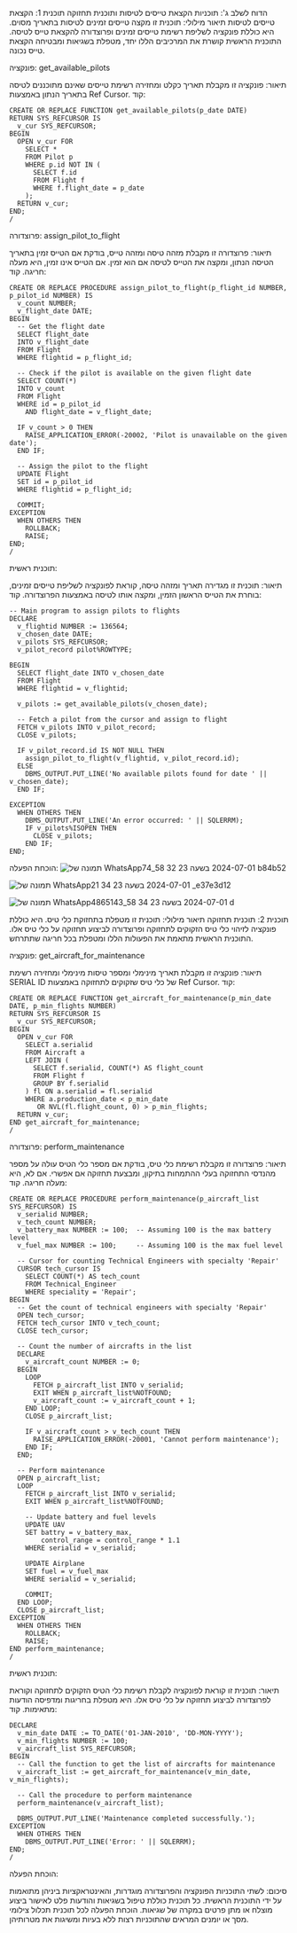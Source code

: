 הדוח לשלב ג': תוכניות הקצאת טייסים לטיסות ותוכנית תחזוקה
תוכנית 1: הקצאת טייסים לטיסות
תיאור מילולי:
תוכנית זו מקצה טייסים זמינים לטיסות בתאריך מסוים. היא כוללת פונקציה לשליפת רשימת טייסים זמינים ופרוצדורה להקצאת טייס לטיסה. התוכנית הראשית קושרת את המרכיבים הללו יחד, מטפלת בשגיאות ומבטיחה הקצאת טייס נכונה.

פונקציה: get_available_pilots

תיאור: פונקציה זו מקבלת תאריך כקלט ומחזירה רשימת טייסים שאינם מתוכננים לטיסה בתאריך הנתון באמצעות Ref Cursor.
קוד:
```
CREATE OR REPLACE FUNCTION get_available_pilots(p_date DATE)
RETURN SYS_REFCURSOR IS
  v_cur SYS_REFCURSOR;
BEGIN
  OPEN v_cur FOR
    SELECT *
    FROM Pilot p
    WHERE p.id NOT IN (
      SELECT f.id
      FROM Flight f
      WHERE f.flight_date = p_date
    );
  RETURN v_cur;
END;
/

```
פרוצדורה: assign_pilot_to_flight

תיאור: פרוצדורה זו מקבלת מזהה טיסה ומזהה טייס, בודקת אם הטייס זמין בתאריך הטיסה הנתון, ומקצה את הטייס לטיסה אם הוא זמין. אם הטייס אינו זמין, היא מעלה חריגה.
קוד:

```
CREATE OR REPLACE PROCEDURE assign_pilot_to_flight(p_flight_id NUMBER, p_pilot_id NUMBER) IS
  v_count NUMBER;
  v_flight_date DATE;
BEGIN
  -- Get the flight date
  SELECT flight_date
  INTO v_flight_date
  FROM Flight
  WHERE flightid = p_flight_id;

  -- Check if the pilot is available on the given flight date
  SELECT COUNT(*)
  INTO v_count
  FROM Flight
  WHERE id = p_pilot_id
    AND flight_date = v_flight_date;

  IF v_count > 0 THEN
    RAISE_APPLICATION_ERROR(-20002, 'Pilot is unavailable on the given date');
  END IF;

  -- Assign the pilot to the flight
  UPDATE Flight
  SET id = p_pilot_id
  WHERE flightid = p_flight_id;

  COMMIT;
EXCEPTION
  WHEN OTHERS THEN
    ROLLBACK;
    RAISE;
END;
/

```
תוכנית ראשית:

תיאור: תוכנית זו מגדירה תאריך ומזהה טיסה, קוראת לפונקציה לשליפת טייסים זמינים, בוחרת את הטייס הראשון הזמין, ומקצה אותו לטיסה באמצעות הפרוצדורה.
קוד:

```
-- Main program to assign pilots to flights
DECLARE
  v_flightid NUMBER := 136564;
  v_chosen_date DATE;
  v_pilots SYS_REFCURSOR;
  v_pilot_record pilot%ROWTYPE;

BEGIN
  SELECT flight_date INTO v_chosen_date
  FROM Flight
  WHERE flightid = v_flightid;
  
  v_pilots := get_available_pilots(v_chosen_date);

  -- Fetch a pilot from the cursor and assign to flight
  FETCH v_pilots INTO v_pilot_record;
  CLOSE v_pilots;
  
  IF v_pilot_record.id IS NOT NULL THEN
    assign_pilot_to_flight(v_flightid, v_pilot_record.id);
  ELSE
    DBMS_OUTPUT.PUT_LINE('No available pilots found for date ' || v_chosen_date);
  END IF;
  
EXCEPTION
  WHEN OTHERS THEN
    DBMS_OUTPUT.PUT_LINE('An error occurred: ' || SQLERRM);
    IF v_pilots%ISOPEN THEN
      CLOSE v_pilots;
    END IF;
END;
```
הוכחת הפעלה:
![תמונה של WhatsApp‏ 2024-07-01 בשעה 23 32 58_74b84b52](https://github.com/roeygross/DBProject_328494091_214737728/assets/128812767/29a6ff2c-9e97-4aca-80bc-d8ee320e721c)





![תמונה של WhatsApp‏ 2024-07-01 בשעה 23 34 21_e37e3d12](https://github.com/roeygross/DBProject_328494091_214737728/assets/128812767/7955fdb1-3f06-4f02-96ac-67008c883aaa)


![תמונה של WhatsApp‏ 2024-07-01 בשעה 23 34 58_4865143d](https://github.com/roeygross/DBProject_328494091_214737728/assets/128812767/7dbca3ec-90d4-4fab-8949-4ba466668a40)

תוכנית 2: תוכנית תחזוקה
תיאור מילולי:
תוכנית זו מטפלת בתחזוקת כלי טיס. היא כוללת פונקציה לזיהוי כלי טיס הזקוקים לתחזוקה ופרוצדורה לביצוע תחזוקה על כלי טיס אלו. התוכנית הראשית מתאמת את הפעולות הללו ומטפלת בכל חריגה שתתרחש.

פונקציה: get_aircraft_for_maintenance

תיאור: פונקציה זו מקבלת תאריך מינימלי ומספר טיסות מינימלי ומחזירה רשימת SERIAL ID של כלי טיס שזקוקים לתחזוקה באמצעות Ref Cursor.
קוד:

```
CREATE OR REPLACE FUNCTION get_aircraft_for_maintenance(p_min_date DATE, p_min_flights NUMBER)
RETURN SYS_REFCURSOR IS
  v_cur SYS_REFCURSOR;
BEGIN
  OPEN v_cur FOR
    SELECT a.serialid
    FROM Aircraft a
    LEFT JOIN (
      SELECT f.serialid, COUNT(*) AS flight_count
      FROM Flight f
      GROUP BY f.serialid
    ) fl ON a.serialid = fl.serialid
    WHERE a.production_date < p_min_date
       OR NVL(fl.flight_count, 0) > p_min_flights;
  RETURN v_cur;
END get_aircraft_for_maintenance;
/
```
פרוצדורה: perform_maintenance

תיאור: פרוצדורה זו מקבלת רשימת כלי טיס, בודקת אם מספר כלי הטיס עולה על מספר מהנדסי התחזוקה בעלי ההתמחות בתיקון, ומבצעת תחזוקה אם אפשרי. אם לא, היא מעלה חריגה.
קוד:

```
CREATE OR REPLACE PROCEDURE perform_maintenance(p_aircraft_list SYS_REFCURSOR) IS
  v_serialid NUMBER;
  v_tech_count NUMBER;
  v_battery_max NUMBER := 100;  -- Assuming 100 is the max battery level
  v_fuel_max NUMBER := 100;     -- Assuming 100 is the max fuel level

  -- Cursor for counting Technical Engineers with specialty 'Repair'
  CURSOR tech_cursor IS
    SELECT COUNT(*) AS tech_count
    FROM Technical_Engineer
    WHERE speciality = 'Repair';
BEGIN
  -- Get the count of technical engineers with specialty 'Repair'
  OPEN tech_cursor;
  FETCH tech_cursor INTO v_tech_count;
  CLOSE tech_cursor;

  -- Count the number of aircrafts in the list
  DECLARE
    v_aircraft_count NUMBER := 0;
  BEGIN
    LOOP
      FETCH p_aircraft_list INTO v_serialid;
      EXIT WHEN p_aircraft_list%NOTFOUND;
      v_aircraft_count := v_aircraft_count + 1;
    END LOOP;
    CLOSE p_aircraft_list;

    IF v_aircraft_count > v_tech_count THEN
      RAISE_APPLICATION_ERROR(-20001, 'Cannot perform maintenance');
    END IF;
  END;

  -- Perform maintenance
  OPEN p_aircraft_list;
  LOOP
    FETCH p_aircraft_list INTO v_serialid;
    EXIT WHEN p_aircraft_list%NOTFOUND;

    -- Update battery and fuel levels
    UPDATE UAV
    SET battry = v_battery_max,
        control_range = control_range * 1.1
    WHERE serialid = v_serialid;

    UPDATE Airplane
    SET fuel = v_fuel_max
    WHERE serialid = v_serialid;

    COMMIT;
  END LOOP;
  CLOSE p_aircraft_list;
EXCEPTION
  WHEN OTHERS THEN
    ROLLBACK;
    RAISE;
END perform_maintenance;
/
```
תוכנית ראשית:

תיאור: תוכנית זו קוראת לפונקציה לקבלת רשימת כלי הטיס הזקוקים לתחזוקה וקוראת לפרוצדורה לביצוע תחזוקה על כלי טיס אלו. היא מטפלת בחריגות ומדפיסה הודעות מתאימות.
קוד:

```
DECLARE
  v_min_date DATE := TO_DATE('01-JAN-2010', 'DD-MON-YYYY');
  v_min_flights NUMBER := 100;
  v_aircraft_list SYS_REFCURSOR;
BEGIN
  -- Call the function to get the list of aircrafts for maintenance
  v_aircraft_list := get_aircraft_for_maintenance(v_min_date, v_min_flights);

  -- Call the procedure to perform maintenance
  perform_maintenance(v_aircraft_list);
  
  DBMS_OUTPUT.PUT_LINE('Maintenance completed successfully.');
EXCEPTION
  WHEN OTHERS THEN
    DBMS_OUTPUT.PUT_LINE('Error: ' || SQLERRM);
END;
/
```
הוכחת הפעלה:



סיכום:
לשתי התוכניות הפונקציה והפרוצדורה מוגדרות, והאינטראקציות ביניהן מתואמות על ידי התוכנית הראשית. כל תוכנית כוללת טיפול בשגיאות והודעות פלט לאישור ביצוע מוצלח או מתן פרטים במקרה של שגיאות. הוכחת הפעלה לכל תוכנית תכלול צילומי מסך או יומנים המראים שהתוכניות רצות ללא בעיות ומשיגות את מטרותיהן.





